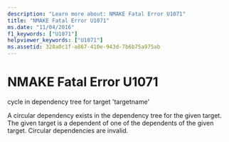 ```yaml
---
description: "Learn more about: NMAKE Fatal Error U1071"
title: "NMAKE Fatal Error U1071"
ms.date: "11/04/2016"
f1_keywords: ["U1071"]
helpviewer_keywords: ["U1071"]
ms.assetid: 328a0c1f-a867-410e-943d-7b6b75a975ab
---
```

# NMAKE Fatal Error U1071

cycle in dependency tree for target 'targetname'

A circular dependency exists in the dependency tree for the given target. The given target is a dependent of one of the dependents of the given target. Circular dependencies are invalid.
